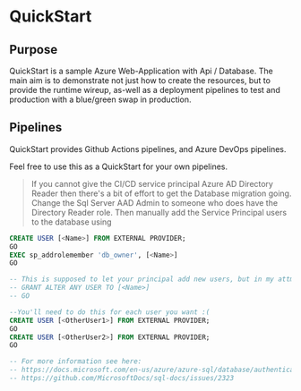 # QuickStart

## Purpose
QuickStart is a sample Azure Web-Application with Api / Database. The main aim is to demonstrate not just how to create the resources, but to provide the runtime wireup, as-well as a deployment pipelines to test and production with a blue/green swap in production.

## Pipelines
QuickStart provides Github Actions pipelines, and Azure DevOps pipelines. 

Feel free to use this as a QuickStart for your own pipelines.

> If you cannot give the CI/CD service principal Azure AD Directory Reader then there's a bit of effort to get the Database migration going. 
Change the Sql Server AAD Admin to someone who does have the Directory Reader role. Then manually add the Service Principal users to the database using

``` sql
CREATE USER [<Name>] FROM EXTERNAL PROVIDER; 
GO
EXEC sp_addrolemember 'db_owner', [<Name>]
GO

-- This is supposed to let your principal add new users, but in my attmpt, I still got an error if the principal making the connection didn't have AAD Directory Reader, regardless of the server principal.
-- GRANT ALTER ANY USER TO [<Name>]
-- GO

--You'll need to do this for each user you want :(
CREATE USER [<OtherUser1>] FROM EXTERNAL PROVIDER;
GO
CREATE USER [<OtherUser2>] FROM EXTERNAL PROVIDER;
GO

-- For more information see here:
-- https://docs.microsoft.com/en-us/azure/azure-sql/database/authentication-aad-service-principal-tutorial
-- https://github.com/MicrosoftDocs/sql-docs/issues/2323

```
